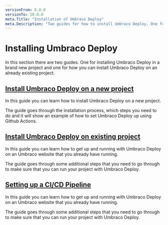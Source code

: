 ```yaml
---
versionFrom: 8.0.0
versionTo: 10.0.0
meta.Title: "Installation of Umbraco Deploy"
meta.Description: "Two guides for how to install Umbraco Deploy. One for a new website and one for existing Umbraco websites"
---
```


# Installing Umbraco Deploy

In this section there are two guides. One for installing Umbraco Deploy in a brand new project and one for how you can install Umbraco Deploy on an already existing project.

## [Install Umbraco Deploy on a new project](New-site/)

In this guide you can learn how to install Umbraco Deploy on a new project.

The guide goes through the installation process, which steps you need to do and it will show an example of how to set Umbraco Deploy up using Github Actions.

## [Install Umbraco Deploy on existing project](Existing-site/)

In this guide you can learn how to get up and running with Umbraco Deploy on an Umbraco website that you already have running.

The guide goes through some additional steps that you need to go through to make sure that you can run your project with Umbraco Deploy.

## [Setting up a CI/CD Pipeline](CICD-Pipeline/)

In this guide you can learn how to get up and running with Umbraco Deploy on an Umbraco website that you already have running.

The guide goes through some additional steps that you need to go through to make sure that you can run your project with Umbraco Deploy.
